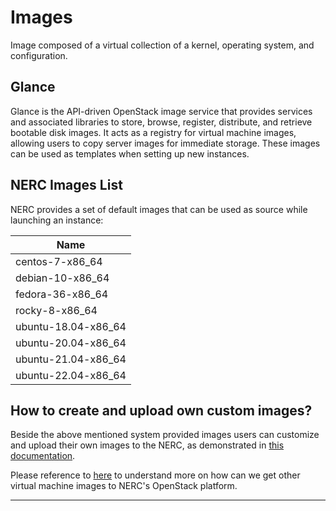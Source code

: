 # Images

Image composed of a virtual collection of a kernel, operating system, and configuration.

## Glance

Glance is the API-driven OpenStack image service that provides services and associated
libraries to store, browse, register, distribute, and retrieve bootable disk images.
It acts as a registry for virtual machine images, allowing users to copy server
images for immediate storage. These images can be used as templates when setting
up new instances.

## NERC Images List

NERC provides a set of default images that can be used as source while launching
an instance:

| Name                                  |
|---------------------------------------|
| centos-7-x86_64                       |
| debian-10-x86_64                      |
| fedora-36-x86_64                      |
| rocky-8-x86_64                        |
| ubuntu-18.04-x86_64                   |
| ubuntu-20.04-x86_64                   |
| ubuntu-21.04-x86_64                   |
| ubuntu-22.04-x86_64                   |

## How to create and upload own custom images?

Beside the above mentioned system provided images users can customize and upload
their own images to the NERC, as demonstrated in [this documentation](../advanced-openstack-topics/setting-up-your-own-images/how-to-build-windows-image.md).

Please reference to [here](https://docs.openstack.org/image-guide/obtain-images.html)
to understand more on how can we get other virtual machine images to NERC's
OpenStack platform.

---

